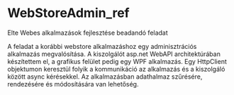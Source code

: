 # WebStoreAdmin_ref
Elte Webes alkalmazások fejlesztése beadandó feladat

A feladat a korábbi webstore alkalmazáshoz egy adminisztrációs alkalmazás megvalósítása. A kiszolgálót asp.net WebAPI 
architektúrában készítettem el, a grafikus felület pedig egy WPF alkalmazás. Egy HttpClient objektumon keresztül folyik a kommunikáció az alkalmazás és a kiszolgáló között async kérésekkel. Az alkalmazásban adathalmaz szűrésére, rendezésére és módosítására van lehetőség.
